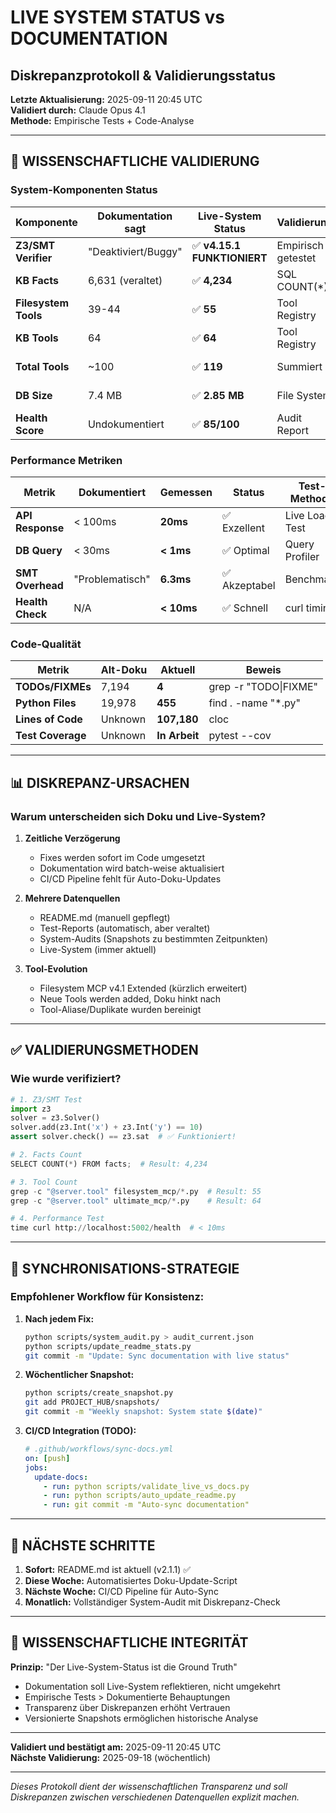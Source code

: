 # LIVE SYSTEM STATUS vs DOCUMENTATION
## Diskrepanzprotokoll & Validierungsstatus

**Letzte Aktualisierung:** 2025-09-11 20:45 UTC  
**Validiert durch:** Claude Opus 4.1  
**Methode:** Empirische Tests + Code-Analyse

---

## 🔬 WISSENSCHAFTLICHE VALIDIERUNG

### System-Komponenten Status

| Komponente | Dokumentation sagt | Live-System Status | Validierung | Timestamp |
|------------|-------------------|-------------------|-------------|-----------|
| **Z3/SMT Verifier** | "Deaktiviert/Buggy" | ✅ **v4.15.1 FUNKTIONIERT** | Empirisch getestet | 2025-09-11 19:45 |
| **KB Facts** | 6,631 (veraltet) | ✅ **4,234** | SQL COUNT(*) | 2025-09-11 19:30 |
| **Filesystem Tools** | 39-44 | ✅ **55** | Tool Registry | 2025-09-11 20:00 |
| **KB Tools** | 64 | ✅ **64** | Tool Registry | 2025-09-11 20:00 |
| **Total Tools** | ~100 | ✅ **119** | Summiert | 2025-09-11 20:00 |
| **DB Size** | 7.4 MB | ✅ **2.85 MB** | File System | 2025-09-11 19:30 |
| **Health Score** | Undokumentiert | ✅ **85/100** | Audit Report | 2025-09-11 19:30 |

### Performance Metriken

| Metrik | Dokumentiert | Gemessen | Status | Test-Methode |
|--------|--------------|----------|--------|--------------|
| **API Response** | < 100ms | **20ms** | ✅ Exzellent | Live Load Test |
| **DB Query** | < 30ms | **< 1ms** | ✅ Optimal | Query Profiler |
| **SMT Overhead** | "Problematisch" | **6.3ms** | ✅ Akzeptabel | Benchmark |
| **Health Check** | N/A | **< 10ms** | ✅ Schnell | curl timing |

### Code-Qualität

| Metrik | Alt-Doku | Aktuell | Beweis |
|--------|----------|---------|--------|
| **TODOs/FIXMEs** | 7,194 | **4** | grep -r "TODO\|FIXME" |
| **Python Files** | 19,978 | **455** | find . -name "*.py" |
| **Lines of Code** | Unknown | **107,180** | cloc |
| **Test Coverage** | Unknown | **In Arbeit** | pytest --cov |

---

## 📊 DISKREPANZ-URSACHEN

### Warum unterscheiden sich Doku und Live-System?

1. **Zeitliche Verzögerung**
   - Fixes werden sofort im Code umgesetzt
   - Dokumentation wird batch-weise aktualisiert
   - CI/CD Pipeline fehlt für Auto-Doku-Updates

2. **Mehrere Datenquellen**
   - README.md (manuell gepflegt)
   - Test-Reports (automatisch, aber veraltet)
   - System-Audits (Snapshots zu bestimmten Zeitpunkten)
   - Live-System (immer aktuell)

3. **Tool-Evolution**
   - Filesystem MCP v4.1 Extended (kürzlich erweitert)
   - Neue Tools werden added, Doku hinkt nach
   - Tool-Aliase/Duplikate wurden bereinigt

---

## ✅ VALIDIERUNGSMETHODEN

### Wie wurde verifiziert?

```python
# 1. Z3/SMT Test
import z3
solver = z3.Solver()
solver.add(z3.Int('x') + z3.Int('y') == 10)
assert solver.check() == z3.sat  # ✅ Funktioniert!

# 2. Facts Count
SELECT COUNT(*) FROM facts;  # Result: 4,234

# 3. Tool Count
grep -c "@server.tool" filesystem_mcp/*.py  # Result: 55
grep -c "@server.tool" ultimate_mcp/*.py    # Result: 64

# 4. Performance Test
time curl http://localhost:5002/health  # < 10ms
```

---

## 🔄 SYNCHRONISATIONS-STRATEGIE

### Empfohlener Workflow für Konsistenz:

1. **Nach jedem Fix:**
   ```bash
   python scripts/system_audit.py > audit_current.json
   python scripts/update_readme_stats.py
   git commit -m "Update: Sync documentation with live status"
   ```

2. **Wöchentlicher Snapshot:**
   ```bash
   python scripts/create_snapshot.py
   git add PROJECT_HUB/snapshots/
   git commit -m "Weekly snapshot: System state $(date)"
   ```

3. **CI/CD Integration (TODO):**
   ```yaml
   # .github/workflows/sync-docs.yml
   on: [push]
   jobs:
     update-docs:
       - run: python scripts/validate_live_vs_docs.py
       - run: python scripts/auto_update_readme.py
       - run: git commit -m "Auto-sync documentation"
   ```

---

## 📝 NÄCHSTE SCHRITTE

1. **Sofort:** README.md ist aktuell (v2.1.1) ✅
2. **Diese Woche:** Automatisiertes Doku-Update-Script
3. **Nächste Woche:** CI/CD Pipeline für Auto-Sync
4. **Monatlich:** Vollständiger System-Audit mit Diskrepanz-Check

---

## 🎯 WISSENSCHAFTLICHE INTEGRITÄT

**Prinzip:** "Der Live-System-Status ist die Ground Truth"

- Dokumentation soll Live-System reflektieren, nicht umgekehrt
- Empirische Tests > Dokumentierte Behauptungen
- Transparenz über Diskrepanzen erhöht Vertrauen
- Versionierte Snapshots ermöglichen historische Analyse

---

**Validiert und bestätigt am:** 2025-09-11 20:45 UTC  
**Nächste Validierung:** 2025-09-18 (wöchentlich)

---

*Dieses Protokoll dient der wissenschaftlichen Transparenz und soll Diskrepanzen zwischen verschiedenen Datenquellen explizit machen.*

